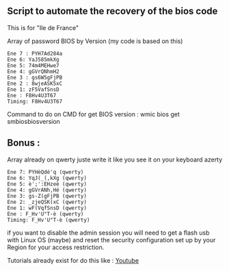 ## Script to automate the recovery of the bios code

This is for "Ile de France"

<p> Array of password BIOS by Version (my code is based on this) </p>

  ```
Ene 7 : PYH7Ad284a
Ene 6: YaJ585mkXg
Ene 5: 74m4MEHwe7
Ene 4: gGVrQNhmH2
Ene 3 : gs6W5gFjPB
Ene 2 : 8wjeASK5xC
Ene 1: zF5VafSnsD
Ene : F8Hv4U3T67 
Timing: F8Hv4U3T67
  ```
  
<p> Command to do on CMD for get BIOS version : wmic bios get smbiosbiosversion </p>

## Bonus :

<p>Array already on qwerty juste write it like you see it on your keyboard azerty </p>

```
Ene 7: PYHèQdé'q (qwerty) 
Ene 6: YqJ(_(,kXg (qwerty) 
Ene 5: è';':EHzeè (qwerty) 
Ene 4: gGVrANh,Hé (qwerty) 
Ene 3: gs-Z(gFjPB (qwerty) 
Ene 2: _zjeQSK(xC (qwerty) 
Ene 1: wF(VqfSnsD (qwerty) 
Ene : F_Hv'U"T-è (qwerty) 
Timing: F_Hv'U"T-è (qwerty)
```
<p>
if you want to disable the admin session you will need to get a flash usb with Linux OS (maybe) and reset the security configuration set up by your Region for your access restriction. </p> 
 
Tutorials already exist for do this like : [Youtube](https://www.youtube.com/watch?v=56Dnxj-dt24&t=46s) 
